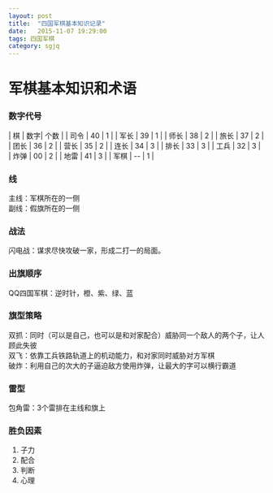 ```yaml
---
layout: post
title:  "四国军棋基本知识记录"
date:   2015-11-07 19:29:00
tags: 四国军棋
category: sgjq
---
```


# 军棋基本知识和术语


### 数字代号

|  棋 | 数字| 个数 |
| 司令 | 40 | 1 |
| 军长 | 39 | 1 |
| 师长 | 38 | 2 |
| 旅长 | 37 | 2 |
| 团长 | 36 | 2 |
| 营长 | 35 | 2 |
| 连长 | 34 | 3 |
| 排长 | 33 | 3 |
| 工兵 | 32 | 3 |
| 炸弹 | 00 | 2 |
| 地雷 | 41 | 3 |
| 军棋 | -- | 1 |


### 线

主线：军棋所在的一侧  
副线：假旗所在的一侧  


### 战法

闪电战：谋求尽快攻破一家，形成二打一的局面。  


### 出旗顺序

QQ四国军棋：逆时针，橙、紫、绿、蓝  


### 旗型策略

双抓：同时（可以是自己，也可以是和对家配合）威胁同一个敌人的两个子，让人顾此失彼  
双飞：依靠工兵铁路轨道上的机动能力，和对家同时威胁对方军棋  
破炸：利用自己的次大的子逼迫敌方使用炸弹，让最大的字可以横行霸道  


### 雷型

包角雷：3个雷排在主线和旗上


### 胜负因素

1.  子力
2.  配合
3.  判断
4.  心理
